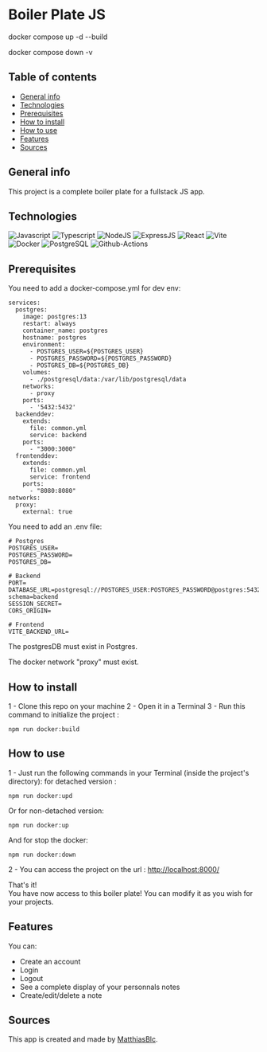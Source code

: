 # Boiler Plate JS

docker compose up -d --build

docker compose down -v

## Table of contents

- [General info](#general-info)
- [Technologies](#technologies)
- [Prerequisites](#Prerequisites)
- [How to install](#How-to-install)
- [How to use](#How-to-use)
- [Features](#features)
- [Sources](#sources)

## General info

This project is a complete boiler plate for a fullstack JS app.

## Technologies

![Javascript](https://img.shields.io/badge/JavaScript-323330?style=for-the-badge&logo=javascript&logoColor=F7DF1E)
![Typescript](https://img.shields.io/badge/TypeScript-007ACC?style=for-the-badge&logo=typescript&logoColor=white)
![NodeJS](https://img.shields.io/badge/Node%20js-339933?style=for-the-badge&logo=nodedotjs&logoColor=white)
![ExpressJS](https://img.shields.io/badge/Express%20js-000000?style=for-the-badge&logo=express&logoColor=white)
![React](https://img.shields.io/badge/React-20232A?style=for-the-badge&logo=react&logoColor=61DAFB)
![Vite](https://img.shields.io/badge/Vite-B73BFE?style=for-the-badge&logo=vite&logoColor=FFD62E)
![Docker](https://img.shields.io/badge/Docker-2CA5E0?style=for-the-badge&logo=docker&logoColor=white)
![PostgreSQL](https://img.shields.io/badge/PostgreSQL-316192?style=for-the-badge&logo=postgresql&logoColor=white)
![Github-Actions](https://img.shields.io/badge/GitHub_Actions-2088FF?style=for-the-badge&logo=github-actions&logoColor=white)

## Prerequisites

You need to add a docker-compose.yml for dev env:

```
services:
  postgres:
    image: postgres:13
    restart: always
    container_name: postgres
    hostname: postgres
    environment:
      - POSTGRES_USER=${POSTGRES_USER}
      - POSTGRES_PASSWORD=${POSTGRES_PASSWORD}
      - POSTGRES_DB=${POSTGRES_DB}
    volumes:
      - ./postgresql/data:/var/lib/postgresql/data
    networks:
      - proxy
    ports:
      - '5432:5432'
  backenddev:
    extends:
      file: common.yml
      service: backend
    ports:
      - "3000:3000"
  frontenddev:
    extends:
      file: common.yml
      service: frontend
    ports:
      - "8080:8080"
networks:
  proxy:
    external: true
```

You need to add an .env file:

```
# Postgres
POSTGRES_USER=
POSTGRES_PASSWORD=
POSTGRES_DB=

# Backend
PORT=
DATABASE_URL=postgresql://POSTGRES_USER:POSTGRES_PASSWORD@postgres:5432/POSTGRES_DB?schema=backend
SESSION_SECRET=
CORS_ORIGIN=

# Frontend
VITE_BACKEND_URL=
```

The postgresDB must exist in Postgres.

The docker network "proxy" must exist.

## How to install

1 - Clone this repo on your machine
2 - Open it in a Terminal
3 - Run this command to initialize the project :

```
npm run docker:build
```

## How to use

1 - Just run the following commands in your Terminal (inside the project's directory):
for detached version :

```
npm run docker:upd
```

Or for non-detached version:

```
npm run docker:up
```

And for stop the docker:

```
npm run docker:down
```

2 - You can access the project on the url : [http://localhost:8000/](http://localhost:8000/)

That's it!  
You have now access to this boiler plate! You can modify it as you wish for your projects.

## Features

You can:

- Create an account
- Login
- Logout
- See a complete display of your personnals notes
- Create/edit/delete a note

## Sources

This app is created and made by [MatthiasBlc](https://github.com/MatthiasBlc).

